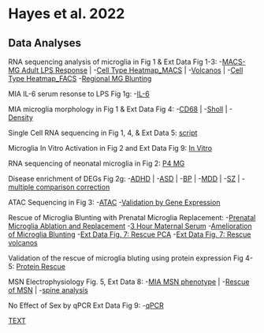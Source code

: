 # Hayes et al. 2022
## **Data Analyses**

RNA sequencing analysis of microglia in Fig 1 & Ext Data Fig 1-3:
-[MACS-MG Adult LPS Response]( https://lindsaynhayes.github.io/Hayes_2021/Bulk_RNAseq_MACS/DESeq2_MACS_Adult_Bulk_publication.html ) | 
-[Cell Type Heatmap_MACS]( https://lindsaynhayes.github.io/Hayes_2021/Bulk_RNAseq_MACS/DESeq2_MACS_Adult_Bulk_Heatmap.html )  |
-[Volcanos]( https://lindsaynhayes.github.io/Hayes_2021/Bulk_RNAseq_MACS/DESeq2_MACS_Adult_Bulk_Volcano.html ) |
-[Cell Type Heatmap_FACS]( https://lindsaynhayes.github.io/Hayes_2021/Bulk_RNAseq_FACS/DESeq2_FACS_Bulk_Heatmap.html )
-[Regional MG Blunting]( https://lindsaynhayes.github.io/Hayes_2021/Bulk_RNAseq_MACS/DESeq2_MACS_Adult_Bulk_Region_publication.html)

MIA IL-6 serum resonse to LPS Fig 1g:
-[IL-6]( https://lindsaynhayes.github.io/Hayes_2021/Serum/1g_LPS_Serum.html )

MIA microglia morphology in Fig 1 & Ext Data Fig 4:
-[CD68]( https://lindsaynhayes.github.io/Hayes_2021/MG_Morph/MG_CD68_pub.html ) |
-[Sholl]( https://lindsaynhayes.github.io/Hayes_2021/Serum/MG_Sholl.html ) |
-[Density]( https://lindsaynhayes.github.io/Hayes_2021/Serum/MG_Density_pub.html )

Single Cell RNA sequencing in Fig 1, 4, & Ext Data 5:
[script](https://github.com/lindsaynhayes/Hayes_2021/blob/gh-pages/SingleCell/10x_analysis_pub.r)
 
Microglia In Vitro Activation in Fig 2 and Ext Data Fig 9:
 [In Vitro]( https://lindsaynhayes.github.io/Hayes_2021/InVitro/210903_invitro.html )

RNA sequencing of neonatal microglia in Fig 2:
 [P4 MG]( https://lindsaynhayes.github.io/Hayes_2021/Bulk_RNAseq_P4/DESeq2_MACS_P4_Bulk_pub.html)

Disease enrichment of DEGs Fig 2g: 
-[ADHD]( https://lindsaynhayes.github.io/Hayes_2021/Disease_Enrichment/ADHD.html )  |
-[ASD]( https://lindsaynhayes.github.io/Hayes_2021/Disease_Enrichment/AUT.html )  |
-[BP]( https://lindsaynhayes.github.io/Hayes_2021/Disease_Enrichment/BPD.html )  |
-[MDD]( https://lindsaynhayes.github.io/Hayes_2021/Disease_Enrichment/DEP.html )  |
-[SZ]( https://lindsaynhayes.github.io/Hayes_2021/Disease_Enrichment/SCZ.html )  |
-[multiple comparison correction]( https://lindsaynhayes.github.io/Hayes_2021/Disease_Enrichment/P_correct.nb.html)

ATAC Sequencing in Fig 3:
-[ATAC]( https://lindsaynhayes.github.io/Hayes_2021/ATAC/210329_ATAC_v3_MvCinLPS_pub.html )
-[Validation by Gene Expression]( https://lindsaynhayes.github.io/Hayes_2021/Bulk_RNAseq_FACS/QuickPlot_Pub.html)

Rescue of Microglia Blunting with Prenatal Microglia Replacement:
-[Prenatal Microglia Ablation and Replacement]( https://lindsaynhayes.github.io/Hayes_2021/FACS/Fig_ED7e.html)
-[3 Hour Maternal Serum]( https://lindsaynhayes.github.io/Hayes_2021/Serum/Maternal_Serum.html)
-[Amelioration of Microglia Blunting]( https://lindsaynhayes.github.io/Hayes_2021/Bulk_RNAseq_Rescue_FACS/FACS_Rescue_LPS_pub.html)
-[Ext Data Fig. 7: Rescue PCA]( https://lindsaynhayes.github.io/Hayes_2021/Bulk_RNAseq_Rescue_FACS/PCA_Clust.html)
-[Ext Data Fig. 7: Rescue volcanos]( https://lindsaynhayes.github.io/Hayes_2021/Bulk_RNAseq_Rescue_FACS/Volcano.html)

Validation of the rescue of microglia bluting using protein expression Fig 4-5:
 [Protein Rescue]( https://lindsaynhayes.github.io/Hayes_2021/Protein/MSD_Cells_Rescue_Stats.html)

MSN Electrophysiology Fig. 5, Ext Data 8:
-[MIA MSN phenotype]( https://lindsaynhayes.github.io/Hayes_2021/Ephys/210907-Ephy-Analysis.html)   |
-[Rescue of MSN]( https://lindsaynhayes.github.io/Hayes_2021/Ephys/210905-Ephy-Analysis.html)   |
-[spine analysis]( https://lindsaynhayes.github.io/Hayes_2021/Ephys/Spine-Analysis_VS.html)

No Effect of Sex by qPCR Ext Data Fig 9:
-[qPCR]( https://lindsaynhayes.github.io/Hayes_2021/qPCR/QPCR-C8-26_pub.html)



[TEXT]( https://lindsaynhayes.github.io/Hayes_2021/x/y)
 



